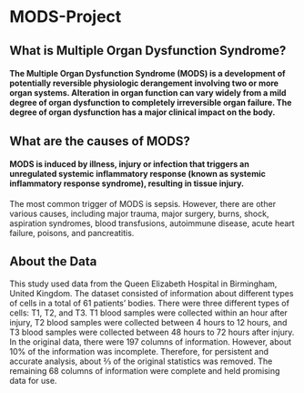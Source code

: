 # MODS-Project

## What is Multiple Organ Dysfunction Syndrome? 
#### The Multiple Organ Dysfunction Syndrome (MODS) is a development of potentially reversible physiologic derangement involving two or more organ systems. Alteration in organ function can vary widely from a mild degree of organ dysfunction to completely irreversible organ failure. The degree of organ dysfunction has a major clinical impact on the body.

## What are the causes of MODS?
#### MODS is induced by illness, injury or infection that triggers an unregulated systemic inflammatory response (known as systemic inflammatory response syndrome), resulting in tissue injury.
The most common trigger of MODS is sepsis. However, there are other various causes, including major trauma, major surgery, burns, shock, aspiration syndromes, blood transfusions, autoimmune disease, acute heart failure, poisons, and pancreatitis.

## About the Data
This study used data from the Queen Elizabeth Hospital in Birmingham, United Kingdom. The dataset consisted of information about different types of cells in a total of 61 patients’ bodies. There were three different types of cells: T1, T2, and T3. T1 blood samples were collected within an hour after injury, T2 blood samples were collected between 4 hours to 12 hours, and T3 blood samples were collected between 48 hours to 72 hours after injury.
In the original data, there were 197 columns of information. However, about 10% of the information was incomplete. Therefore, for persistent and accurate analysis, about ⅔ of the original statistics was removed. The remaining 68 columns of information were complete and held promising data for use.
